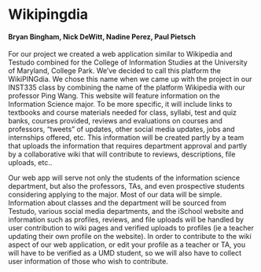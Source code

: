 # **Wikipingdia**

#### Bryan Bingham, Nick DeWitt, Nadine Perez, Paul Pietsch

For our project we created a web application similar to Wikipedia and Testudo combined for the College of Information Studies at the University of Maryland, College Park. We’ve decided to call this platform the WikiPINGdia. We chose this name when we came up with the project in our INST335 class by combining the name of the platform Wikipedia with our professor Ping Wang. This website will feature information on the Information Science major. To be more specific, it will include links to textbooks and course materials needed for class, syllabi, test and quiz banks, courses provided, reviews and evaluations on courses and professors, “tweets” of updates, other social media updates, jobs and internships offered, etc. This information will be created partly by a team that uploads the information that requires department approval and partly by a collaborative wiki that will contribute to reviews, descriptions, file uploads, etc..

Our web app will serve not only the students of the information science department, but also the professors, TAs, and even prospective students considering applying to the major. Most of our data will be simple. Information about classes and the department will be sourced from Testudo, various social media departments, and the iSchool website and information such as profiles, reviews, and file uploads will be handled by user contribution to wiki pages and verified uploads to profiles (ie a teacher updating their own profile on the website). In order to contribute to the wiki aspect of our web application, or edit your profile as a teacher or TA, you will have to be verified as a UMD student, so we will also have to collect user information of those who wish to contribute.
